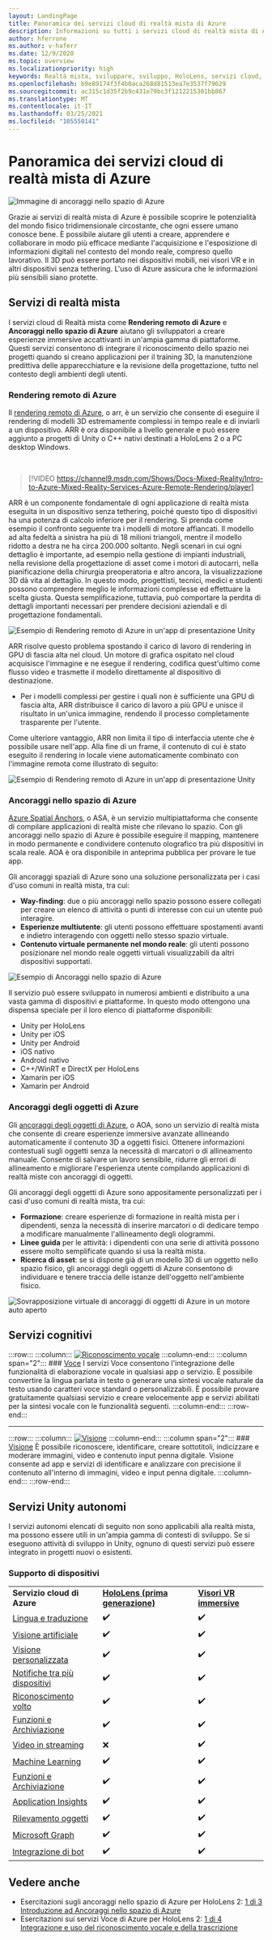 ```yaml
---
layout: LandingPage
title: Panoramica dei servizi cloud di realtà mista di Azure
description: Informazioni su tutti i servizi cloud di realtà mista di Azure che è possibile integrare nelle applicazioni Unity o Unreal.
author: hferrone
ms.author: v-haferr
ms.date: 12/9/2020
ms.topic: overview
ms.localizationpriority: high
keywords: Realtà mista, sviluppare, sviluppo, HoloLens, servizi cloud, Azure, rendering remoto, ancoraggi nello spazio, servizi cognitivi, cognizione, unity, machine learning, traduzione vocale, visione artificiale, Microsoft Graph
ms.openlocfilehash: b9e89174f3f4b0aca268d81513ea7e3537f79629
ms.sourcegitcommit: ac315c1d35f2b9c431e79bc3f1212215301bb867
ms.translationtype: MT
ms.contentlocale: it-IT
ms.lasthandoff: 03/25/2021
ms.locfileid: "105550141"
---
```

# <a name="azure-mixed-reality-cloud-services-overview"></a>Panoramica dei servizi cloud di realtà mista di Azure

![ Immagine di ancoraggi nello spazio di Azure](../design/images/AzureSpatialAnchors.jpg)

Grazie ai servizi di realtà mista di Azure è possibile scoprire le potenzialità del mondo fisico tridimensionale circostante, che ogni essere umano conosce bene. È possibile aiutare gli utenti a creare, apprendere e collaborare in modo più efficace mediante l'acquisizione e l'esposizione di informazioni digitali nel contesto del mondo reale, compreso quello lavorativo. Il 3D può essere portato nei dispositivi mobili, nei visori VR e in altri dispositivi senza tethering. L'uso di Azure assicura che le informazioni più sensibili siano protette.

## <a name="mixed-reality-services"></a>Servizi di realtà mista

I servizi cloud di Realtà mista come **Rendering remoto di Azure** e **Ancoraggi nello spazio di Azure** aiutano gli sviluppatori a creare esperienze immersive accattivanti in un'ampia gamma di piattaforme. Questi servizi consentono di integrare il riconoscimento dello spazio nei progetti quando si creano applicazioni per il training 3D, la manutenzione predittiva delle apparecchiature e la revisione della progettazione, tutto nel contesto degli ambienti degli utenti.

### <a name="azure-remote-rendering"></a>Rendering remoto di Azure

Il [rendering remoto di Azure](/azure/remote-rendering/), o arr, è un servizio che consente di eseguire il rendering di modelli 3D estremamente complessi in tempo reale e di inviarli a un dispositivo. ARR è ora disponibile a livello generale e può essere aggiunto a progetti di Unity o C++ nativi destinati a HoloLens 2 o a PC desktop Windows.

<br>

> [!VIDEO https://channel9.msdn.com/Shows/Docs-Mixed-Reality/Intro-to-Azure-Mixed-Reality-Services-Azure-Remote-Rendering/player]

ARR è un componente fondamentale di ogni applicazione di realtà mista eseguita in un dispositivo senza tethering, poiché questo tipo di dispositivi ha una potenza di calcolo inferiore per il rendering. Si prenda come esempio il confronto seguente tra i modelli di motore affiancati. Il modello ad alta fedeltà a sinistra ha più di 18 milioni triangoli, mentre il modello ridotto a destra ne ha circa 200.000 soltanto. Negli scenari in cui ogni dettaglio è importante, ad esempio nella gestione di impianti industriali, nella revisione della progettazione di asset come i motori di autocarri, nella pianificazione della chirurgia preoperatoria e altro ancora, la visualizzazione 3D dà vita al dettaglio. In questo modo, progettisti, tecnici, medici e studenti possono comprendere meglio le informazioni complesse ed effettuare la scelta giusta. Questa semplificazione, tuttavia, può comportare la perdita di dettagli importanti necessari per prendere decisioni aziendali e di progettazione fondamentali.

![Esempio di Rendering remoto di Azure in un'app di presentazione Unity](images/arr-engine.png)

ARR risolve questo problema spostando il carico di lavoro di rendering in GPU di fascia alta nel cloud. Un motore di grafica ospitato nel cloud acquisisce l'immagine e ne esegue il rendering, codifica quest'ultimo come flusso video e trasmette il modello direttamente al dispositivo di destinazione. 

* Per i modelli complessi per gestire i quali non è sufficiente una GPU di fascia alta, ARR distribuisce il carico di lavoro a più GPU e unisce il risultato in un'unica immagine, rendendo il processo completamente trasparente per l'utente. 

Come ulteriore vantaggio, ARR non limita il tipo di interfaccia utente che è possibile usare nell'app. Alla fine di un frame, il contenuto di cui è stato eseguito il rendering in locale viene automaticamente combinato con l'immagine remota come illustrato di seguito:

![Esempio di Rendering remoto di Azure in un'app di presentazione Unity](images/showcase-app.png)

### <a name="azure-spatial-anchors"></a>Ancoraggi nello spazio di Azure

[Azure Spatial Anchors](/azure/spatial-anchors/), o ASA, è un servizio multipiattaforma che consente di compilare applicazioni di realtà miste che rilevano lo spazio. Con gli ancoraggi nello spazio di Azure è possibile eseguire il mapping, mantenere in modo permanente e condividere contenuto olografico tra più dispositivi in scala reale. AOA è ora disponibile in anteprima pubblica per provare le tue app.

Gli ancoraggi spaziali di Azure sono una soluzione personalizzata per i casi d'uso comuni in realtà mista, tra cui:
* **Way-finding**: due o più ancoraggi nello spazio possono essere collegati per creare un elenco di attività o punti di interesse con cui un utente può interagire.
* **Esperienze multiutente**: gli utenti possono effettuare spostamenti avanti e indietro interagendo con oggetti nello stesso spazio virtuale.
* **Contenuto virtuale permanente nel mondo reale**: gli utenti possono posizionare nel mondo reale oggetti virtuali visualizzabili da altri dispositivi supportati.

![Esempio di Ancoraggi nello spazio di Azure](images/persistence.gif)

Il servizio può essere sviluppato in numerosi ambienti e distribuito a una vasta gamma di dispositivi e piattaforme. In questo modo ottengono una dispensa speciale per il loro elenco di piattaforme disponibili:
* Unity per HoloLens
* Unity per iOS
* Unity per Android
* iOS nativo
* Android nativo
* C++/WinRT e DirectX per HoloLens
* Xamarin per iOS
* Xamarin per Android

### <a name="azure-object-anchors"></a>Ancoraggi degli oggetti di Azure

Gli [ancoraggi degli oggetti di Azure](/azure/object-anchors/), o AOA, sono un servizio di realtà mista che consente di creare esperienze immersive avanzate allineando automaticamente il contenuto 3D a oggetti fisici. Ottenere informazioni contestuali sugli oggetti senza la necessità di marcatori o di allineamento manuale. Consente di salvare un lavoro sensibile, ridurre gli errori di allineamento e migliorare l'esperienza utente compilando applicazioni di realtà miste con ancoraggi di oggetti.

Gli ancoraggi degli oggetti di Azure sono appositamente personalizzati per i casi d'uso comuni di realtà mista, tra cui:
* **Formazione**: creare esperienze di formazione in realtà mista per i dipendenti, senza la necessità di inserire marcatori o di dedicare tempo a modificare manualmente l'allineamento degli ologrammi.
* **Linee guida** per le attività: i dipendenti con una serie di attività possono essere molto semplificate quando si usa la realtà mista.
* **Ricerca di asset**: se si dispone già di un modello 3D di un oggetto nello spazio fisico, gli ancoraggi degli oggetti di Azure consentono di individuare e tenere traccia delle istanze dell'oggetto nell'ambiente fisico.

![Sovrapposizione virtuale di ancoraggi di oggetti di Azure in un motore auto aperto](images/aoa-img-01.png)

## <a name="cognitive-services"></a>Servizi cognitivi

:::row:::
    :::column:::
       [![Riconoscimento vocale](../whats-new/images/speech.jpg)](/azure/cognitive-services/speech-service/)
    :::column-end:::
    :::column span="2":::
        ### <a name="speech"></a>[Voce](/azure/cognitive-services/speech-service/)
        I servizi Voce consentono l'integrazione delle funzionalità di elaborazione vocale in qualsiasi app o servizio. È possibile convertire la lingua parlata in testo o generare una sintesi vocale naturale da testo usando caratteri voce standard o personalizzabili. È possibile provare gratuitamente qualsiasi servizio e creare velocemente app e servizi abilitati per la sintesi vocale con le funzionalità seguenti.
    :::column-end:::
:::row-end:::

---

:::row:::
    :::column:::
       [![Visione](../whats-new/images/vision.jpg)](/azure/cognitive-services/computer-vision/)
    :::column-end:::
    :::column span="2":::
        ### <a name="vision"></a>[Visione](/azure/cognitive-services/computer-vision/)
        È possibile riconoscere, identificare, creare sottotitoli, indicizzare e moderare immagini, video e contenuto input penna digitale. Visione consente ad app e servizi di identificare e analizzare con precisione il contenuto all'interno di immagini, video e input penna digitale.
    :::column-end:::
:::row-end:::


## <a name="standalone-unity-services"></a>Servizi Unity autonomi

I servizi autonomi elencati di seguito non sono applicabili alla realtà mista, ma possono essere utili in un'ampia gamma di contesti di sviluppo. Se si eseguono attività di sviluppo in Unity, ognuno di questi servizi può essere integrato in progetti nuovi o esistenti.

### <a name="device-support"></a>Supporto di dispositivi
<table>
    <tr>
        <td><strong>Servizio cloud di Azure</strong></td>
        <td><a href="/hololens/hololens1-hardware"><strong>HoloLens (prima generazione)</strong></a></td>
        <td><a href="../discover/immersive-headset-hardware-details.md"><strong>Visori VR immersive</strong></a></td>
    </tr>
     <tr>
        <td><a href="unity/tutorials/mr-azure-301.md">Lingua e traduzione</a></td>
        <td>✔️</td>
        <td>✔️</td>
    </tr>
    <tr>
        <td><a href="unity/tutorials/mr-azure-302.md">Visione artificiale</a></td>
        <td>✔️</td>
        <td>✔️</td>
    </tr>
    <tr>
        <td><a href="unity/tutorials/mr-azure-302b.md">Visione personalizzata</a></td>
        <td>✔️</td>
        <td>✔️</td>
    </tr>
    <tr>
        <td><a href="unity/tutorials/mr-azure-303.md">Notifiche tra più dispositivi</a></td>
        <td>✔️</td>
        <td>✔️</td>
    </tr>
    <tr>
        <td><a href="unity/tutorials/mr-azure-304.md">Riconoscimento volto</a></td>
        <td>✔️</td>
        <td>✔️</td>
    </tr>
    <tr>
        <td><a href="unity/tutorials/mr-azure-305.md">Funzioni e Archiviazione</a></td>
        <td>✔️</td>
        <td>✔️</td>
    </tr>
    <tr>
        <td><a href="unity/tutorials/mr-azure-306.md">Video in streaming</a></td>
        <td>❌</td>
        <td>✔️</td>
    </tr>
    <tr>
        <td><a href="unity/tutorials/mr-azure-307.md">Machine Learning</a></td>
        <td>✔️</td>
        <td>✔️</td>
    </tr>
    <tr>
        <td><a href="unity/tutorials/mr-azure-308.md"mr-azure-308.md">Funzioni e Archiviazione</a></td>
        <td>✔️</td>
        <td>✔️</td>
    </tr>
    <tr>
        <td><a href="unity/tutorials/mr-azure-309.md">Application Insights</a></td>
        <td>✔️</td>
        <td>✔️</td>
    </tr>
    <tr>
        <td><a href="unity/tutorials/mr-azure-310.md">Rilevamento oggetti</a></td>
        <td>✔️</td>
        <td>✔️</td>
    </tr>
    <tr>
        <td><a href="unity/tutorials/mr-azure-311.md">Microsoft Graph</a></td>
        <td>✔️</td>
        <td>✔️</td>
    </tr>
    <tr>
        <td><a href="unity/tutorials/mr-azure-312.md">Integrazione di bot</a></td>
        <td>✔️</td>
        <td>✔️</td>
    </tr>
</table>

## <a name="see-also"></a>Vedere anche

* Esercitazioni sugli ancoraggi nello spazio di Azure per HoloLens 2: [1 di 3 Introduzione ad Ancoraggi nello spazio di Azure](./unity/tutorials/mr-learning-asa-02.md)
* Esercitazioni sui servizi Voce di Azure per HoloLens 2: [1 di 4 Integrazione e uso del riconoscimento vocale e della trascrizione](../develop/unity/tutorials/mrlearning-speechSDK-ch1.md)